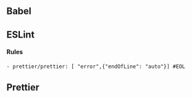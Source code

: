 ## Babel

## ESLint

#### Rules

```shell
- prettier/prettier: [ "error",{"endOfLine": "auto"}] #EOL
```

## Prettier

